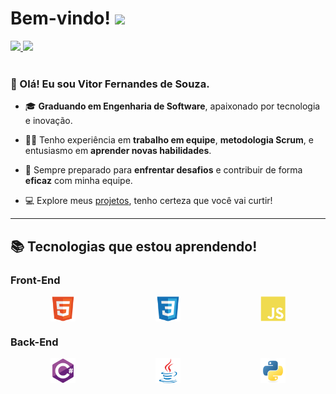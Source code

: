 <h1> Bem-vindo! <img src="https://raw.githubusercontent.com/MartinHeinz/MartinHeinz/master/wave.gif" width="30px"> </h1>
<p align='center'>
</p>

<a href="https://www.linkedin.com/in/vitor-fernandes-b6891123a/" target="_blank">
  <img src="https://img.shields.io/badge/-LinkedIn-%230077B5?style=flat&logo=linkedin&logoColor=white" target="_blank">  
</a>  
<a href="mailto:vifersouza@gmail.com?subject=Olá!">
  <img src="https://img.shields.io/badge/Gmail-D14836?style=flat&logo=gmail&logoColor=white" target="_blank">
</a><br><br>


### 👋 Olá! Eu sou Vitor Fernandes de Souza.

- 🎓 **Graduando em Engenharia de Software**, apaixonado por tecnologia e inovação.
  
- 👨‍💻 Tenho experiência em **trabalho em equipe**, **metodologia Scrum**, e entusiasmo em **aprender novas habilidades**.
  
- 🤝 Sempre preparado para **enfrentar desafios** e contribuir de forma **eficaz** com minha equipe.
  
- 💻 Explore meus [projetos](https://github.com/VitorFernandesSouza?tab=repositories), tenho certeza que você vai curtir!

---

## 📚 Tecnologias que estou aprendendo!

### Front-End
<div style="display: flex; justify-content: space-around;">
  <img src="https://raw.githubusercontent.com/devicons/devicon/master/icons/html5/html5-original.svg" alt="HTML5" width="40" height="40"/>
  <img src="https://raw.githubusercontent.com/devicons/devicon/master/icons/css3/css3-original.svg" alt="CSS3" width="40" height="40"/>
  <img src="https://raw.githubusercontent.com/devicons/devicon/master/icons/javascript/javascript-plain.svg" alt="JavaScript" width="40" height="40"/>
</div>

### Back-End
<div style="display: flex; justify-content: space-around;">
  <img src="https://raw.githubusercontent.com/devicons/devicon/master/icons/csharp/csharp-original.svg" alt="C#" width="40" height="40"/>
  <img src="https://raw.githubusercontent.com/devicons/devicon/master/icons/java/java-original.svg" alt="Java" width="40" height="40"/>
  <img src="https://raw.githubusercontent.com/devicons/devicon/master/icons/python/python-original.svg" alt="Python" width="40" height="40"/>
</div>
